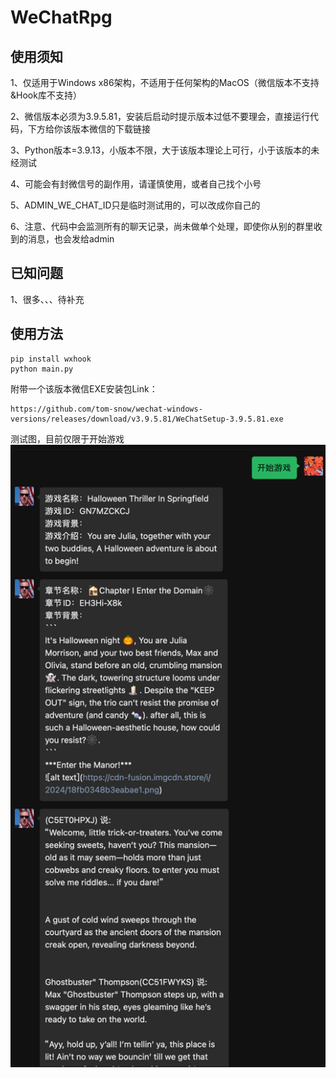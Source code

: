 # WeChatRpg

## 使用须知
1、仅适用于Windows x86架构，不适用于任何架构的MacOS（微信版本不支持&Hook库不支持）

2、微信版本必须为3.9.5.81，安装后启动时提示版本过低不要理会，直接运行代码，下方给你该版本微信的下载链接

3、Python版本=3.9.13，小版本不限，大于该版本理论上可行，小于该版本的未经测试

4、可能会有封微信号的副作用，请谨慎使用，或者自己找个小号

5、ADMIN_WE_CHAT_ID只是临时测试用的，可以改成你自己的

6、注意、代码中会监测所有的聊天记录，尚未做单个处理，即使你从别的群里收到的消息，也会发给admin

## 已知问题
1、很多、、、待补充


## 使用方法
```shell
pip install wxhook
python main.py
```

附带一个该版本微信EXE安装包Link：

```
https://github.com/tom-snow/wechat-windows-versions/releases/download/v3.9.5.81/WeChatSetup-3.9.5.81.exe
```

测试图，目前仅限于开始游戏
![test_img/img.png](test_img/img.png)